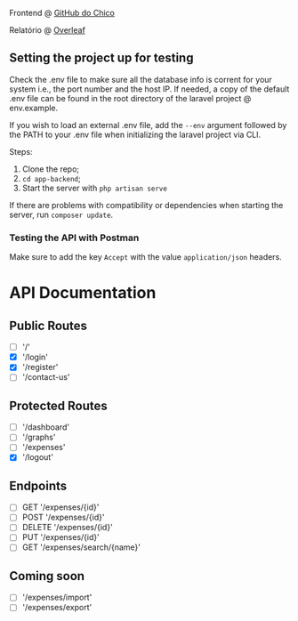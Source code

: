 Frontend @ [GitHub do Chico](https://github.com/RainyPT/WebSpendingFrontend)

Relatório @ [Overleaf](https://www.overleaf.com/read/xdqxzybgvmfc)


## Setting the project up for testing
Check the .env file to make sure all the database info is corrent for your system i.e., the port number and the host IP. If needed, a copy of the default .env file can be found in the root directory of the laravel project @ env.example.

If you wish to load an external .env file, add the ``--env`` argument followed by the PATH to your .env file when initializing the laravel project via CLI.


Steps:
1. Clone the repo;
2. `cd app-backend`;
3. Start the server with `php artisan serve`

If there are problems with compatibility or dependencies when starting the server, run ``composer update``.

### Testing the API with Postman
Make sure to add the key `Accept` with the value `application/json` headers.


# API Documentation

## Public Routes

- [ ] '/'
- [x] '/login'
- [x] '/register'
- [ ] '/contact-us'

## Protected Routes
- [ ]  '/dashboard'
- [ ]  '/graphs'
- [ ]  '/expenses'
- [x]  '/logout'

## Endpoints

- [ ]  GET '/expenses/{id}'
- [ ]  POST '/expenses/{id}'
- [ ]  DELETE '/expenses/{id}'
- [ ]  PUT '/expenses/{id}'
- [ ]  GET '/expenses/search/{name}'

## Coming soon
- [ ]  '/expenses/import'
- [ ]  '/expenses/export'
